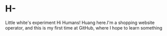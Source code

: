 # H-
Little white's experiment
Hi Humans!
Huang here.I'm a shopping website operator, and this is my first time at GitHub, where I hope to learn something
